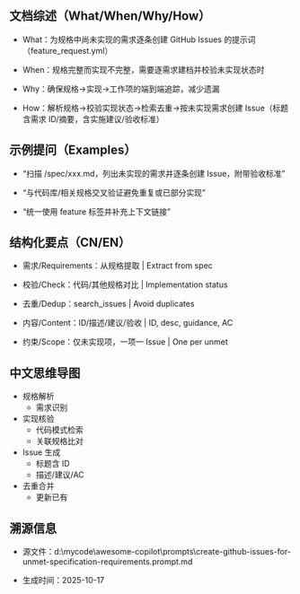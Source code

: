 ## 文档综述（What/When/Why/How）

- What：为规格中尚未实现的需求逐条创建 GitHub Issues 的提示词（feature_request.yml）

- When：规格完整而实现不完整，需要逐需求建档并校验未实现状态时

- Why：确保规格→实现→工作项的端到端追踪，减少遗漏

- How：解析规格→校验实现状态→检索去重→按未实现需求创建 Issue（标题含需求 ID/摘要，含实施建议/验收标准）

## 示例提问（Examples）

- “扫描 /spec/xxx.md，列出未实现的需求并逐条创建 Issue，附带验收标准”

- “与代码库/相关规格交叉验证避免重复或已部分实现”

- “统一使用 feature 标签并补充上下文链接”

## 结构化要点（CN/EN）

- 需求/Requirements：从规格提取 | Extract from spec

- 校验/Check：代码/其他规格对比 | Implementation status

- 去重/Dedup：search_issues | Avoid duplicates

- 内容/Content：ID/描述/建议/验收 | ID, desc, guidance, AC

- 约束/Scope：仅未实现项，一项一 Issue | One per unmet

## 中文思维导图

- 规格解析
  - 需求识别
- 实现核验
  - 代码模式检索
  - 关联规格比对
- Issue 生成
  - 标题含 ID
  - 描述/建议/AC
- 去重合并
  - 更新已有

## 溯源信息

- 源文件：d:\mycode\awesome-copilot\prompts\create-github-issues-for-unmet-specification-requirements.prompt.md

- 生成时间：2025-10-17
